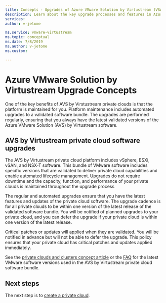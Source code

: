```yaml
---
title: Concepts - Upgrades of Azure VMware Solution by Virtustream (VSAV) private clouds
description: Learn about the key upgrade processes and features in Azure VMware Solution by Virtustream.
services: 
author: v-jetome

ms.service: vmware-virtustream
ms.topic: conceptual
ms.date: 7/8/2019
ms.author: v-jetome 
ms.custom: 

---
```


# Azure VMware Solution by Virtustream Upgrade Concepts

One of the key benefits of AVS by Virstustream private clouds is that the platform is maintained for you. Platform maintenance includes automated upgrades to a validated software bundle. The upgrades are performed regularly, ensuring that you always have the latest validated versions of the Azure VMware Solution (AVS) by Virtustream software.

## AVS by Virtustream private cloud software upgrades

The AVS by Virtustream private cloud platform includes vSphere, ESXi, vSAN, and NSX-T software. This bundle of VMware software includes specific versions that are validated to deliver private cloud capabilities and enable automated lifecycle management. Upgrades do not require downtime and the capacity, function, and performance of your private clouds is maintained throughout the upgrade process.

The regular and automated upgrades ensure that you have the latest features and updates of the private cloud software. The upgrade cadence is for all private clouds to be within one version of the latest release of the validated software bundle. You will be notified of planned upgrades to your private cloud, and you can defer the upgrade if your private cloud is within one version of the latest release.

Critical patches or updates will applied when they are validated. You will be notified in advance but will not be able to defer the upgrade. This policy ensures that your private cloud has critical patches and updates applied immediately.

See the [private clouds and clusters concept article][concepts-private-clouds-clusters] or the [FAQ][faq] for the latest VMware software versions used in the AVS by Virtustream private cloud software bundle.

## Next steps

The next step is to [create a private cloud][tutorials-create-private-cloud].

<!-- LINKS - external -->

<!-- LINKS - internal -->
[concepts-private-clouds-clusters]: ./concepts-private-clouds-clusters.md
[faq]: ./faq.md
[tutorials-create-private-cloud]: ./tutorials-create-private-cloud.md
